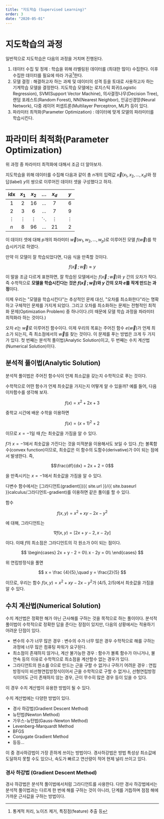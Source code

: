 ```yaml
---
title: "지도학습 (Supervised Learning)"
order: 3
date: "2020-05-01"
---
```


# 지도학습의 과정

일반적으로 지도학습은 다음의 과정을 거치며 진행된다.

1. 데이터 수집 및 정제 : 학습을 위해 라벨링된 데이터를 (최대한 많이) 수집한다. 이후 수집한 데이터를 필요에 따라 가공[^1]한다.
2. 모델 결정 : 해결하고자 하는 과제 및 데이터의 성격 등을 토대로 사용하고자 하는 기계학습 모델을 결정한다. 지도학습 모델에는 로지스틱 회귀(Logistic Regression), SVM(Support Vector Machine), 의사결정나무(Decision Tree), 랜덤 포레스트(Random Forest), NN(Nearest Neighbor), 인공신경망(Neural Network), 다중 레이어 퍼셉트론(Multilayer Perceptron, MLP) 등이 있다.
3. 파라미터 최적화(Parameter Optimization) : 데이터에 맞게 모델의 파라미터를 학습시킨다.

[^1]: 통계적 처리, 노이즈 제거, 특징점(feature) 추출 등

# 파라미터 최적화(Parameter Optimization)

위 과정 중 파라미터 최적화에 대해서 조금 더 알아보자.

지도학습을 위해 데이터를 수집해 다음과 같이 총 $n$개의 입력값 $\overrightarrow{x}(x_1, x_2, \dots, x_d)$와 정답(label) $y$의 쌍으로 이루어진 데이터 셋을 구성했다고 하자.

|   idx    |  $x_1$   |  $x_2$   | $\dots$  |  $x_d$   |       |   $y$    |
| :------: | :------: | :------: | :------: | :------: | :---: | :------: |
|    1     |    2     |    16    | $\dots$  |    7     |       |    6     |
|    2     |    3     |    6     | $\dots$  |    7     |       |    9     |
| $\vdots$ | $\vdots$ | $\vdots$ | $\ddots$ | $\vdots$ |       | $\vdots$ |
|   $n$    |    8     |    96    | $\dots$  |    21    |       |    2     |

이 데이터 셋에 대해 $p$개의 파라미터 $\overrightarrow{w}(w_1, w_2, \dots, w_p )$로 이루어진 모델 $f(\overrightarrow{w})$를 학습시키기로 하였다.

만약 이 모델이 잘 학습되었다면, 다음 식을 만족할 것이다.

$$f(\overrightarrow{x}\,;\,\overrightarrow{w}) \approx y$$

이 말을 조금 다르게 표현하면, 잘 학습된 모델에서는 $f(\overrightarrow{x}\,;\,\overrightarrow{w})$와 $y$ 간의 오차가 작다. 즉 수학적으로 **모델을 학습시킨다는 것은 $f(\overrightarrow{x}\,;\,\overrightarrow{w})$와 $y$ 간의 오차 $e$를 작게 만드는 과정**이다.

이제 우리는 "모델을 학습시킨다"는 추상적인 문제 대신, "오차를 최소화한다"라는 명확하고 구체적인 문제를 가지게 되었다. 그리고 오차를 최소화하는 문제는 전형적인 최적화 문제(Optimization Problem) 중 하나이다.(이 때문에 모델 학습 과정을 파라미터 최적화라 하는 것이다.)

오차 $e$는 $\overrightarrow{w}$로 이루어진 함수이다. 이제 우리의 목표는 주어진 함수 $e(\overrightarrow{w})$가 언제 최소가 되는지, 즉 최소점에서의 $\overrightarrow{w}$를 찾는 것이다. 이 문제를 푸는 방법은 크게 두 가지가 있다. 첫 번째는 분석적 풀이법(Analytic Solution)이고, 두 번째는 수치 계산법(Numerical Solution)이다.

## 분석적 풀이법(Analytic Solution)

분석적 풀이법은 주어진 함수식이 언제 최소값을 갖는지 수학적으로 푸는 것이다.

수학적으로 어떤 함수가 언제 최솟값을 가지는지 어떻게 알 수 있을까? 예를 들어, 다음 이차함수를 생각해 보자.

$$f(x) = x^2 + 2x + 3 $$

중학교 시간에 배운 수학을 이용하면

$$f(x) = (x+1)^2 + 2$$

이므로 $x = -1$일 때 $f$는 최솟값을 가짐을 알 수 있다.

$f$가 $x = -1$에서 최솟값을 가진다는 것을 미적분을 이용해서도 보일 수 있다. $f$는 볼록함수(convex function)이므로, 최솟값은 이 함수의 도함수(derivative)가 0이 되는 점에서 발생한다. 즉,

$$\frac{df}{dx} = 2x + 2 = 0$$

을 만족시키는 $x = -1$에서 최솟값을 가짐을 알 수 있다.

다변수 함수에서는 [그라디언트(gradient)]({{ site.url }}/{{ site.baseurl }}calculus/그라디언트-gradient)를 이용하면 같은 풀이를 할 수 있다.

함수

$$f(x, y) = x^2 +xy - 2x - y^2$$

에 대해, 그라디언트는 

$$\nabla f(x, y) = [2x + y - 2, x - 2y] $$

이다. 이때 $f$의 최소점은 그라디언트의 각 원소가 0이 되는 점이다.

$$ \begin{cases}
2x + y - 2 = 0\\
x - 2y = 0\\
\end{cases} $$

위 연립방정식을 풀면

$$ x = \frac {4}{5},\quad y = \frac{2}{5} $$

이므로, 우리는 함수 $f(x, y) = x^2 +xy - 2x - y^2$가 (4/5, 2/5)에서 최솟값을 가짐을 알 수 있다.


## 수치 계산법(Numerical Solution)

수치 계산법은 정확한 해가 아닌 근사해를 구하는 것을 목적으로 하는 풀이이다. 분석적 풀이법이 수학적으로 정확한 답을 준다는 장점이 있지만, 다음의 상황에서는 적용하기 어려운 단점이 있다.

- 변수의 수가 너무 많은 경우 : 변수의 수가 너무 많은 경우 수학적으로 해를 구하는 과정에 너무 많은 컴퓨팅 파워가 요구된다.
- 최소점이 존재하지 않거나, 계산 불가능한 경우 : 함수가 볼록 함수가 아니거나, 불연속 등의 이유로 수학적으로 최소점을 계산할수 없는 경우가 있다.
- 그라디언트의 원소를 0으로 만드는 근을 구할 수 없거나 구하기 어려운 경우 : 연립방정식이 비선형연립방정식이어서 근을 수학적으로 구할 수 없거나, 선형연립방정식이어도 근이 존재하지 않는 경우, 근이 무수히 많은 경우 등이 있을 수 있다.

이 경우 수치 계산법이 유용한 방법이 될 수 있다.

수치 계산법에는 다양한 방법이 있다.

- 경사 하강법(Gradient Descent Method)
- 뉴턴법(Newton Method)
- 가우스-뉴턴법(Gauss-Newton Method)
- Levenberg-Marquardt Method
- BFGS
- Conjugate Gradient Method
- 등등...

이 중 경사하강법이 가장 흔하게 쓰이는 방법이다. 경사하강법은 방법 특성상 최소값에 도달하지 못할 수도 있으나, 속도가 빠르고 연산량이 적어 현제 널리 쓰이고 있다.

### 경사 하강법 (Gradient Descent Method)

경사 하강법은 분석적 풀이법에서처럼 그라디언트를 사용한다. 다만 경사 하강법에서는 분석적 풀이법과는 다르게 한 번에 해를 구하는 것이 아니라, 단계를 거듭하며 점점 해에 가까운 근사값을 구하는 방법이다.



